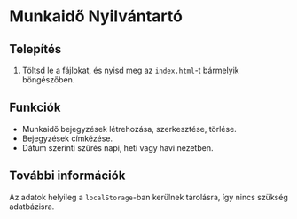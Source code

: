 # Munkaidő Nyilvántartó

## Telepítés

1. Töltsd le a fájlokat, és nyisd meg az `index.html`-t bármelyik böngészőben.

## Funkciók

- Munkaidő bejegyzések létrehozása, szerkesztése, törlése.
- Bejegyzések címkézése.
- Dátum szerinti szűrés napi, heti vagy havi nézetben.

## További információk

Az adatok helyileg a `localStorage`-ban kerülnek tárolásra, így nincs szükség adatbázisra.
